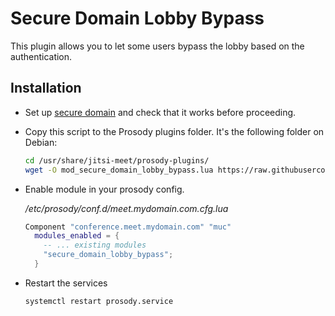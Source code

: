 # Secure Domain Lobby Bypass

This plugin allows you to let some users bypass the lobby based on the
authentication.

## Installation

- Set up
  [secure domain](https://jitsi.github.io/handbook/docs/devops-guide/secure-domain/)
  and check that it works before proceeding.

- Copy this script to the Prosody plugins folder. It's the following folder on
  Debian:

  ```bash
  cd /usr/share/jitsi-meet/prosody-plugins/
  wget -O mod_secure_domain_lobby_bypass.lua https://raw.githubusercontent.com/jitsi-contrib/prosody-plugins/main/secure_domain_lobby_bypass/mod_secure_domain_lobby_bypass.lua
  ```

- Enable module in your prosody config.

  _/etc/prosody/conf.d/meet.mydomain.com.cfg.lua_

  ```lua
  Component "conference.meet.mydomain.com" "muc"
    modules_enabled = {
      -- ... existing modules
      "secure_domain_lobby_bypass";
    }
  ```

- Restart the services

  ```bash
  systemctl restart prosody.service
  ```
